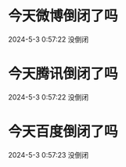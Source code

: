 # 今天微博倒闭了吗

2024-5-3 0:57:22 没倒闭

# 今天腾讯倒闭了吗

2024-5-3 0:57:22 没倒闭

# 今天百度倒闭了吗

2024-5-3 0:57:23 没倒闭

